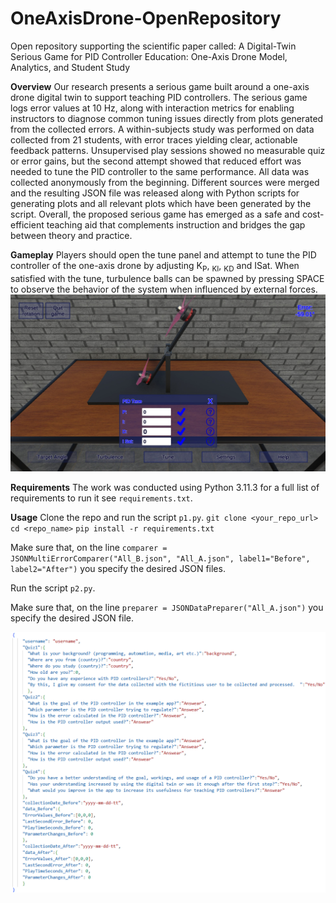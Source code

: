 # OneAxisDrone-OpenRepository
Open repository supporting the scientific paper called: A Digital-Twin Serious Game for PID Controller Education: One-Axis Drone Model, Analytics, and Student Study

**Overview**
Our research presents a serious game built around a one-axis drone digital twin to support teaching PID controllers. The serious game logs error values at 10 Hz, along with interaction metrics for enabling instructors to diagnose common tuning issues directly from plots generated from the collected errors. A within-subjects study was performed on data collected from 21 students, with error traces yielding clear, actionable feedback patterns. Unsupervised play sessions showed no measurable quiz or error gains, but the second attempt showed that reduced effort was needed to tune the PID controller to the same performance. All data was collected anonymously from the beginning. Different sources were merged and the resulting JSON file was released along with Python scripts for generating plots and all relevant plots which have been generated by the script. Overall, the proposed serious game has emerged as a safe and cost-efficient teaching aid that complements instruction and bridges the gap between theory and practice.

**Gameplay**
Players should open the tune panel and attempt to tune the PID controller of the one-axis drone by adjusting K<sub>P</sub>, <sub>KI</sub>, <sub>KD</sub> and ISat. When satisfied with the tune, turbulence balls can be spawned by pressing SPACE to observe the behavior of the system when influenced by external forces.
![In-Game Screenshot](docs/img/UIScreenshot.png "In-Game Screenshot")

**Requirements**
The work was conducted using Python 3.11.3 for a full list of requirements to run it see `requirements.txt`.

**Usage**
Clone the repo and run the script `p1.py`.
`git clone <your_repo_url>`
`cd <repo_name>`
`pip install -r requirements.txt`

Make sure that, on the line 
`comparer = JSONMultiErrorComparer("All_B.json", "All_A.json", label1="Before", label2="After")`
you specify the desired JSON files.

Run the script `p2.py`.

Make sure that, on the line
`preparer = JSONDataPreparer("All_A.json")`
you specify the desired JSON file.

![JSON file structure](docs/img/JSONFileStructure.png "JSON file structure")
